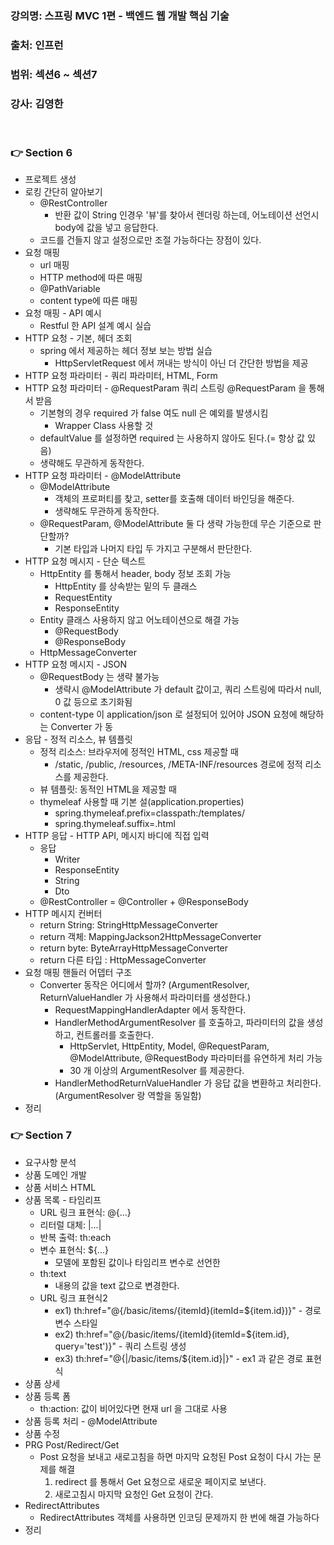 ### 강의명: 스프링 MVC 1편 - 백엔드 웹 개발 핵심 기술
### 출처: 인프런
### 범위: 섹션6 ~ 섹션7
### 강사: 김영한
</br>

### 👉 Section 6
- 프로젝트 생성
- 로킹 간단히 알아보기
  - @RestController
    - 반환 값이 String 인경우 '뷰'를 찾아서 렌더링 하는데, 어노테이션 선언시 body에 값을 넣고 응답한다.
  - 코드를 건들지 않고 설정으로만 조절 가능하다는 장점이 있다. 
- 요청 매핑
  - url 매핑
  - HTTP method에 따른 매핑
  - @PathVariable
  - content type에 따른 매핑
- 요청 매핑 - API 예시
  - Restful 한 API 설계 예시 실습
- HTTP 요청 - 기본, 헤더 조회
  - spring 에서 제공하는 헤더 정보 보는 방법 실습
    - HttpServletRequest 에서 꺼내는 방식이 아닌 더 간단한 방법을 제공
- HTTP 요청 파라미터 - 쿼리 파라미터, HTML, Form
- HTTP 요청 파라미터 - @RequestParam
  쿼리 스트링 @RequestParam 을 통해서 받음
  - 기본형의 경우 required 가 false 여도 null 은 예외를 발생시킴
    - Wrapper Class 사용할 것
  - defaultValue 를 설정하면 required 는 사용하지 않아도 된다.(= 항상 값 있음)
  - 생략해도 무관하게 동작한다.
- HTTP 요청 파라미터 - @ModelAttribute
  - @ModelAttribute
    - 객체의 프로퍼티를 찾고, setter를 호출해 데이터 바인딩을 해준다.
    - 생략해도 무관하게 동작한다.
  - @RequestParam, @ModelAttribute 둘 다 생략 가능한데 무슨 기준으로 판단할까?
    - 기본 타입과 나머지 타입 두 가지고 구분해서 판단한다.
- HTTP 요청 메시지 - 단순 텍스트
  - HttpEntity 를 통해서 header, body 정보 조회 가능
    - HttpEntity 를 상속받는 밑의 두 클래스
    - RequestEntity
    - ResponseEntity
  - Entity 클래스 사용하지 않고 어노테이션으로 해결 가능
    - @RequestBody
    - @ResponseBody
  - HttpMessageConverter
- HTTP 요청 메시지 - JSON
  - @RequestBody 는 생략 불가능
    - 생략시 @ModelAttribute 가 default 값이고, 쿼리 스트링에 따라서 null, 0 값 등으로 초기화됨 
  - content-type 이 application/json 로 설정되어 있어야 JSON 요청에 해당하는 Converter 가 동 
- 응답 - 정적 리소스, 뷰 템플릿
  - 정적 리소스: 브라우저에 정적인 HTML, css 제공할 때
    - /static, /public, /resources, /META-INF/resources 경로에 정적 리소스를 제공한다.
  - 뷰 템플릿: 동적인 HTML을 제공할 때
  - thymeleaf 사용할 때 기본 설(application.properties)
    - spring.thymeleaf.prefix=classpath:/templates/
    - spring.thymeleaf.suffix=.html
- HTTP 응답 - HTTP API, 메시지 바디에 직접 입력
  - 응답
    - Writer
    - ResponseEntity
    - String
    - Dto
  - @RestController = @Controller + @ResponseBody
- HTTP 메시지 컨버터
  - return String: StringHttpMessageConverter
  - return 객체: MappingJackson2HttpMessageConverter
  - return byte: ByteArrayHttpMessageConverter
  - return 다른 타입 : HttpMessageConverter
- 요청 매핑 핸들러 어뎁터 구조
  - Converter 동작은 어디에서 할까? (ArgumentResolver, ReturnValueHandler 가 사용해서 파라미터를 생성한다.)
    - RequestMappingHandlerAdapter 에서 동작한다.
    - HandlerMethodArgumentResolver 를 호출하고, 파라미터의 값을 생성하고, 컨트롤러를 호출한다.
      - HttpServlet, HttpEntity, Model, @RequestParam, @ModelAttribute, @RequestBody 파라미터를 유연하게 처리 가능
      - 30 개 이상의 ArgumentResolver 를 제공한다.
    - HandlerMethodReturnValueHandler 가 응답 값을 변환하고 처리한다. (ArgumentResolver 랑 역할을 동일함)
- 정리

### 👉 Section 7
- 요구사항 분석
- 상품 도메인 개발
- 상품 서비스 HTML
- 상품 목록 - 타임리프
  - URL 링크 표현식: @{...}
  - 리터럴 대체: |...|
  - 반복 출력: th:each
  - 변수 표현식: ${...}
    - 모델에 포함된 값이나 타임리프 변수로 선언한
  - th:text
    - 내용의 값을 text 값으로 변경한다.
  - URL 링크 표현식2
    - ex1) th:href="@{/basic/items/{itemId}(itemId=${item.id})}" - 경로 변수 스타일
    - ex2) th:href="@{/basic/items/{itemId}(itemId=${item.id}, query='test')}" - 쿼리 스트링 생성
    - ex3) th:href="@{|/basic/items/${item.id}|}" - ex1 과 같은 경로 표현식
- 상품 상세
- 상품 등록 폼
  - th:action: 값이 비어있다면 현재 url 을 그대로 사용
- 상품 등록 처리 - @ModelAttribute
- 상품 수정
- PRG Post/Redirect/Get
  - Post 요청을 보내고 새로고침을 하면 마지막 요청된 Post 요청이 다시 가는 문제를 해결
    1. redirect 를 통해서 Get 요청으로 새로운 페이지로 보낸다.
    2. 새로고침시 마지막 요청인 Get 요청이 간다.
- RedirectAttributes
  - RedirectAttributes 객체를 사용하면 인코딩 문제까지 한 번에 해결 가능하다
- 정리